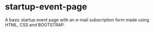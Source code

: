 # startup-event-page
A basic startup event page with an e-mail subscription form made using HTML, CSS and BOOTSTRAP.
